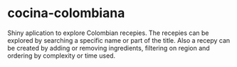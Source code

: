 # cocina-colombiana
Shiny aplication to explore Colombian recepies. The recepies can be explored by searching a specific name or part of the title. Also a recepy can be created by adding or removing ingredients, filtering on region and ordering by complexity or time used.
